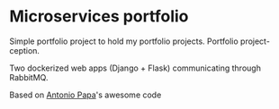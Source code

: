 # Microservices portfolio

Simple portfolio project to hold my portfolio projects. Portfolio project-ception.

Two dockerized web apps (Django + Flask) communicating through RabbitMQ.

Based on [Antonio Papa](https://github.com/scalablescripts/python-microservices)'s awesome code